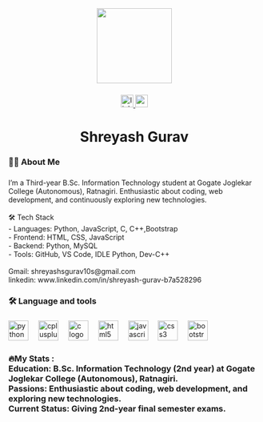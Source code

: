 <div align="center">
  <img height="150" src="https://media.giphy.com/media/M9gbBd9nbDrOTu1Mqx/giphy.gif"  />
</div>

###

<div align="center">
  <a href="www.linkedin.com/in/shreyash-gurav-b7a528296" target="_blank">
    <img src="https://img.shields.io/static/v1?message=LinkedIn&logo=linkedin&label=&color=0077B5&logoColor=white&labelColor=&style=for-the-badge" height="25" alt="linkedin logo"  />
  </a>
  <a href="shreyashsgurav10s@gmail.com" target="_blank">
    <img src="https://img.shields.io/static/v1?message=Gmail&logo=gmail&label=&color=D14836&logoColor=white&labelColor=&style=for-the-badge" height="25" alt="gmail logo"  />
  </a>
</div>

###

<h1 align="center">Shreyash Gurav</h1>

###

<h3 align="left">👩‍💻  About Me</h3>

###

<p align="left">I’m a Third-year B.Sc. Information Technology student at Gogate Joglekar College (Autonomous), Ratnagiri. Enthusiastic about coding, web development, and continuously exploring new technologies.<br><br>🛠️ Tech Stack  <br>- Languages: Python, JavaScript, C,  C++,Bootstrap<br>- Frontend: HTML, CSS, JavaScript<br>- Backend: Python, MySQL  <br>- Tools: GitHub, VS Code, IDLE Python, Dev-C++<br><br>Gmail: shreyashsgurav10s@gmail.com<br>linkedin: www.linkedin.com/in/shreyash-gurav-b7a528296</p>

###

<h3 align="left">🛠 Language and tools</h3>

###

<div align="left">
  <img src="https://cdn.jsdelivr.net/gh/devicons/devicon/icons/python/python-original.svg" height="40" alt="python logo"  />
  <img width="12" />
  <img src="https://cdn.jsdelivr.net/gh/devicons/devicon/icons/cplusplus/cplusplus-original.svg" height="40" alt="cplusplus logo"  />
  <img width="12" />
  <img src="https://cdn.jsdelivr.net/gh/devicons/devicon/icons/c/c-original.svg" height="40" alt="c logo"  />
  <img width="12" />
  <img src="https://cdn.jsdelivr.net/gh/devicons/devicon/icons/html5/html5-original.svg" height="40" alt="html5 logo"  />
  <img width="12" />
  <img src="https://cdn.jsdelivr.net/gh/devicons/devicon/icons/javascript/javascript-original.svg" height="40" alt="javascript logo"  />
  <img width="12" />
  <img src="https://cdn.jsdelivr.net/gh/devicons/devicon/icons/css3/css3-original.svg" height="40" alt="css3 logo"  />
  <img width="12" />
  <img src="https://cdn.jsdelivr.net/gh/devicons/devicon/icons/bootstrap/bootstrap-original.svg" height="40" alt="bootstrap logo"  />
</div>

###

<h3 align="left">🔥My Stats :<br>Education: B.Sc. Information Technology (2nd year) at Gogate Joglekar College (Autonomous), Ratnagiri.<br>Passions: Enthusiastic about coding, web development, and exploring new technologies.<br>Current Status: Giving 2nd-year final semester exams.</h3>

###
